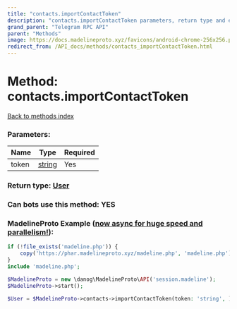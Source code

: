 ```yaml
---
title: "contacts.importContactToken"
description: "contacts.importContactToken parameters, return type and example"
grand_parent: "Telegram RPC API"
parent: "Methods"
image: https://docs.madelineproto.xyz/favicons/android-chrome-256x256.png
redirect_from: /API_docs/methods/contacts_importContactToken.html
---
```

# Method: contacts.importContactToken
[Back to methods index](index.html)



### Parameters:

| Name     |    Type       | Required |
|----------|---------------|----------|
|token|[string](/API_docs/types/string.html) | Yes|


### Return type: [User](/API_docs/types/User.html)

### Can bots use this method: **YES**


### MadelineProto Example ([now async for huge speed and parallelism!](https://docs.madelineproto.xyz/docs/ASYNC.html)):


```php
if (!file_exists('madeline.php')) {
    copy('https://phar.madelineproto.xyz/madeline.php', 'madeline.php');
}
include 'madeline.php';

$MadelineProto = new \danog\MadelineProto\API('session.madeline');
$MadelineProto->start();

$User = $MadelineProto->contacts->importContactToken(token: 'string', );
```

